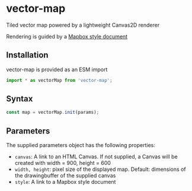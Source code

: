 # vector-map

Tiled vector map powered by a lightweight Canvas2D renderer

Rendering is guided by a [Mapbox style document]

[Mapbox style document]: https://docs.mapbox.com/mapbox-gl-js/style-spec/

## Installation
vector-map is provided as an ESM import
```javascript
import * as vectorMap from 'vector-map';
```

## Syntax
```javascript
const map = vectorMap.init(params);
```

## Parameters
The supplied parameters object has the following properties:
- `canvas`: A link to an HTML Canvas. If not supplied, a Canvas will be
  created with width = 900, height = 600
- `width, height`: pixel size of the displayed map. Default: dimensions of
  the drawingbuffer of the supplied canvas
- `style`: A link to a Mapbox style document
